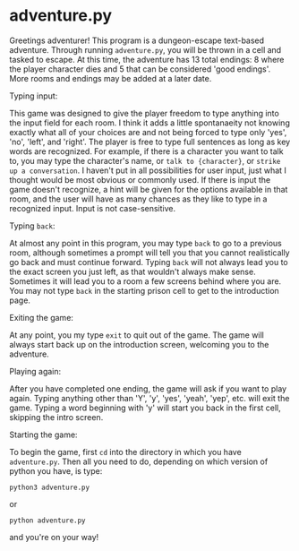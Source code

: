 # adventure.py

Greetings adventurer!
This program is a dungeon-escape text-based adventure. Through running `adventure.py`, you will be thrown in a cell and tasked to escape. 
At this time, the adventure has 13 total endings: 8 where the player character dies and 5 that can be considered 'good endings'.
More rooms and endings may be added at a later date. 

Typing input:

This game was designed to give the player freedom to type anything into the input field for each room. I think it adds a little spontanaeity 
not knowing exactly what all of your choices are and not being forced to type only 'yes', 'no', 'left', and 'right'. The player is free to type 
full sentences as long as key words are recognized. For example, if there is a character you want to talk to, you may type the character's name,
or `talk to {character}`, or `strike up a conversation`. I haven't put in all possibilities for user input, just what I thought would be most 
obvious or commonly used. If there is input the game doesn't recognize, a hint will be given for the options available in that room, and the user
will have as many chances as they like to type in a recognized input. Input is not case-sensitive.

Typing `back`:

At almost any point in this program, you may type `back` to go to a previous room, although
sometimes a prompt will tell you that you cannot realistically go back and must continue forward. Typing `back` will not always lead
you to the exact screen you just left, as that wouldn't always make sense. Sometimes it will lead you to a room a few screens behind where
you are. You may not type `back` in the starting prison cell to get to the introduction page.

Exiting the game: 

At any point, you my type `exit` to quit out of the game. The game will always start back up on the introduction screen, welcoming you to the adventure.

Playing again:

After you have completed one ending, the game will ask if you want to play again. Typing anything other than 'Y', 'y', 'yes', 'yeah', 'yep', etc. 
will exit the game. Typing a word beginning with 'y' will start you back in the first cell, skipping the intro screen.

Starting the game:

To begin the game, first `cd` into the directory in which you have `adventure.py`. Then all you need to do, depending on which version of 
python you have, is type:

`python3 adventure.py`

or 

`python adventure.py`


and you're on your way!
